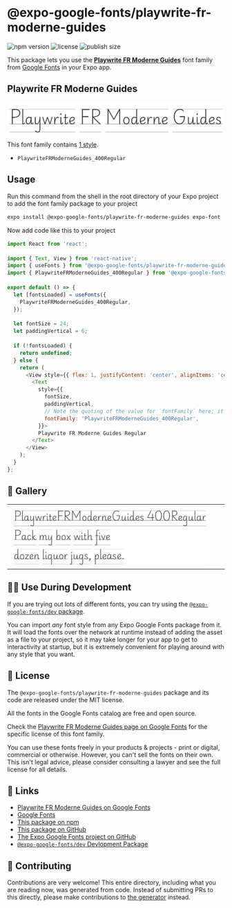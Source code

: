 # @expo-google-fonts/playwrite-fr-moderne-guides

![npm version](https://flat.badgen.net/npm/v/@expo-google-fonts/playwrite-fr-moderne-guides)
![license](https://flat.badgen.net/github/license/expo/google-fonts)
![publish size](https://flat.badgen.net/packagephobia/install/@expo-google-fonts/playwrite-fr-moderne-guides)

This package lets you use the [**Playwrite FR Moderne Guides**](https://fonts.google.com/specimen/Playwrite+FR+Moderne+Guides) font family from [Google Fonts](https://fonts.google.com/) in your Expo app.

## Playwrite FR Moderne Guides

![Playwrite FR Moderne Guides](./font-family.png)

This font family contains [1 style](#-gallery).

- `PlaywriteFRModerneGuides_400Regular`

## Usage

Run this command from the shell in the root directory of your Expo project to add the font family package to your project
```sh
expo install @expo-google-fonts/playwrite-fr-moderne-guides expo-font
```

Now add code like this to your project
```js
import React from 'react';

import { Text, View } from 'react-native';
import { useFonts } from '@expo-google-fonts/playwrite-fr-moderne-guides/useFonts';
import { PlaywriteFRModerneGuides_400Regular } from '@expo-google-fonts/playwrite-fr-moderne-guides/400Regular';

export default () => {
  let [fontsLoaded] = useFonts({
    PlaywriteFRModerneGuides_400Regular,
  });

  let fontSize = 24;
  let paddingVertical = 6;

  if (!fontsLoaded) {
    return undefined;
  } else {
    return (
      <View style={{ flex: 1, justifyContent: 'center', alignItems: 'center' }}>
        <Text
          style={{
            fontSize,
            paddingVertical,
            // Note the quoting of the value for `fontFamily` here; it expects a string!
            fontFamily: 'PlaywriteFRModerneGuides_400Regular',
          }}>
          Playwrite FR Moderne Guides Regular
        </Text>
      </View>
    );
  }
};

```

## 🔡 Gallery


||||
|-|-|-|
|![PlaywriteFRModerneGuides_400Regular](.//400Regular/PlaywriteFRModerneGuides_400Regular.ttf.png)||||


## 👩‍💻 Use During Development

If you are trying out lots of different fonts, you can try using the [`@expo-google-fonts/dev` package](https://github.com/expo/google-fonts/tree/master/font-packages/dev#readme).

You can import *any* font style from any Expo Google Fonts package from it. It will load the fonts
over the network at runtime instead of adding the asset as a file to your project, so it may take longer
for your app to get to interactivity at startup, but it is extremely convenient
for playing around with any style that you want.

## 📖 License

The `@expo-google-fonts/playwrite-fr-moderne-guides` package and its code are released under the MIT license.

All the fonts in the Google Fonts catalog are free and open source.

Check the [Playwrite FR Moderne Guides page on Google Fonts](https://fonts.google.com/specimen/Playwrite+FR+Moderne+Guides) for the specific license of this font family.

You can use these fonts freely in your products & projects - print or digital, commercial or otherwise. However, you can't sell the fonts on their own. This isn't legal advice, please consider consulting a lawyer and see the full license for all details.

## 🔗 Links

- [Playwrite FR Moderne Guides on Google Fonts](https://fonts.google.com/specimen/Playwrite+FR+Moderne+Guides)
- [Google Fonts](https://fonts.google.com/)
- [This package on npm](https://www.npmjs.com/package/@expo-google-fonts/playwrite-fr-moderne-guides)
- [This package on GitHub](https://github.com/expo/google-fonts/tree/master/font-packages/playwrite-fr-moderne-guides)
- [The Expo Google Fonts project on GitHub](https://github.com/expo/google-fonts)
- [`@expo-google-fonts/dev` Devlopment Package](https://github.com/expo/google-fonts/tree/master/font-packages/dev)

## 🤝 Contributing

Contributions are very welcome! This entire directory, including what you are reading now, was generated from code. Instead of submitting PRs to this directly, please make contributions to [the generator](https://github.com/expo/google-fonts/tree/master/packages/generator) instead.
